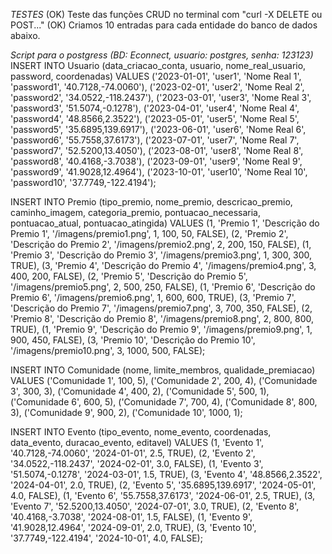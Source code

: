 *TESTES*
(OK) Teste das funções CRUD no terminal com "curl -X DELETE ou POST..."
(OK) Criamos 10 entradas para cada entidade do banco de dados abaixo.

*Script para o postgress (BD: Econnect, usuario: postgres, senha: 123123)*
INSERT INTO Usuario (data_criacao_conta, usuario, nome_real_usuario, password, coordenadas) VALUES
('2023-01-01', 'user1', 'Nome Real 1', 'password1', '40.7128,-74.0060'),
('2023-02-01', 'user2', 'Nome Real 2', 'password2', '34.0522,-118.2437'),
('2023-03-01', 'user3', 'Nome Real 3', 'password3', '51.5074,-0.1278'),
('2023-04-01', 'user4', 'Nome Real 4', 'password4', '48.8566,2.3522'),
('2023-05-01', 'user5', 'Nome Real 5', 'password5', '35.6895,139.6917'),
('2023-06-01', 'user6', 'Nome Real 6', 'password6', '55.7558,37.6173'),
('2023-07-01', 'user7', 'Nome Real 7', 'password7', '52.5200,13.4050'),
('2023-08-01', 'user8', 'Nome Real 8', 'password8', '40.4168,-3.7038'),
('2023-09-01', 'user9', 'Nome Real 9', 'password9', '41.9028,12.4964'),
('2023-10-01', 'user10', 'Nome Real 10', 'password10', '37.7749,-122.4194');

INSERT INTO Premio (tipo_premio, nome_premio, descricao_premio, caminho_imagem, categoria_premio, pontuacao_necessaria, pontuacao_atual, pontuacao_atingida) VALUES
(1, 'Premio 1', 'Descrição do Premio 1', '/imagens/premio1.png', 1, 100, 50, FALSE),
(2, 'Premio 2', 'Descrição do Premio 2', '/imagens/premio2.png', 2, 200, 150, FALSE),
(1, 'Premio 3', 'Descrição do Premio 3', '/imagens/premio3.png', 1, 300, 300, TRUE),
(3, 'Premio 4', 'Descrição do Premio 4', '/imagens/premio4.png', 3, 400, 200, FALSE),
(2, 'Premio 5', 'Descrição do Premio 5', '/imagens/premio5.png', 2, 500, 250, FALSE),
(1, 'Premio 6', 'Descrição do Premio 6', '/imagens/premio6.png', 1, 600, 600, TRUE),
(3, 'Premio 7', 'Descrição do Premio 7', '/imagens/premio7.png', 3, 700, 350, FALSE),
(2, 'Premio 8', 'Descrição do Premio 8', '/imagens/premio8.png', 2, 800, 800, TRUE),
(1, 'Premio 9', 'Descrição do Premio 9', '/imagens/premio9.png', 1, 900, 450, FALSE),
(3, 'Premio 10', 'Descrição do Premio 10', '/imagens/premio10.png', 3, 1000, 500, FALSE);

INSERT INTO Comunidade (nome, limite_membros, qualidade_premiacao) VALUES
('Comunidade 1', 100, 5),
('Comunidade 2', 200, 4),
('Comunidade 3', 300, 3),
('Comunidade 4', 400, 2),
('Comunidade 5', 500, 1),
('Comunidade 6', 600, 5),
('Comunidade 7', 700, 4),
('Comunidade 8', 800, 3),
('Comunidade 9', 900, 2),
('Comunidade 10', 1000, 1);

INSERT INTO Evento (tipo_evento, nome_evento, coordenadas, data_evento, duracao_evento, editavel) VALUES
(1, 'Evento 1', '40.7128,-74.0060', '2024-01-01', 2.5, TRUE),
(2, 'Evento 2', '34.0522,-118.2437', '2024-02-01', 3.0, FALSE),
(1, 'Evento 3', '51.5074,-0.1278', '2024-03-01', 1.5, TRUE),
(3, 'Evento 4', '48.8566,2.3522', '2024-04-01', 2.0, TRUE),
(2, 'Evento 5', '35.6895,139.6917', '2024-05-01', 4.0, FALSE),
(1, 'Evento 6', '55.7558,37.6173', '2024-06-01', 2.5, TRUE),
(3, 'Evento 7', '52.5200,13.4050', '2024-07-01', 3.0, TRUE),
(2, 'Evento 8', '40.4168,-3.7038', '2024-08-01', 1.5, FALSE),
(1, 'Evento 9', '41.9028,12.4964', '2024-09-01', 2.0, TRUE),
(3, 'Evento 10', '37.7749,-122.4194', '2024-10-01', 4.0, FALSE);
